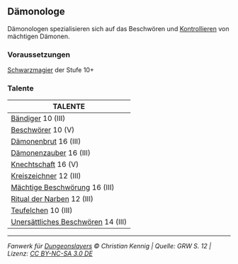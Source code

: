 ## Dämonologe

Dämonologen spezialisieren sich auf das Beschwören und [Kontrollieren](zauber/kontrollieren.md) von mächtigen Dämonen.

### Voraussetzungen

[Schwarzmagier](charaktere-klasse-schwarzmagier.md) der Stufe 10+

### Talente

| TALENTE                                                                      |
| ---------------------------------------------------------------------------- |
| [Bändiger](talente/baendiger.md) 10 (III)                                    |
| [Beschwörer](talente/beschwoerer.md) 10 (V)                                  |
| [Dämonenbrut](talente/daemonenbrut.md) 16 (III)                              |
| [Dämonenzauber](talente/daemonenzauber.md) 16 (III)                          |
| [Knechtschaft](talente/knechtschaft.md) 16 (V)                               |
| [Kreiszeichner](talente/kreiszeichner.md) 12 (III)                           |
| [Mächtige Beschwörung](talente/maechtige-beschwoerung.md) 16 (III)           |
| [Ritual der Narben](talente/ritual-der-narben.md) 12 (III)                   |
| [Teufelchen](talente/teufelchen.md) 10 (III)                                 |
| [Unersättliches Beschwören](talente/unersaettliches-beschwoeren.md) 14 (III) |

---

_Fanwerk für [Dungeonslayers](https://www.dungeonslayers.net/) © Christian Kennig | Quelle: GRW S. 12 | Lizenz: [CC BY-NC-SA 3.0 DE](https://creativecommons.org/licenses/by-nc-sa/3.0/de/)_
